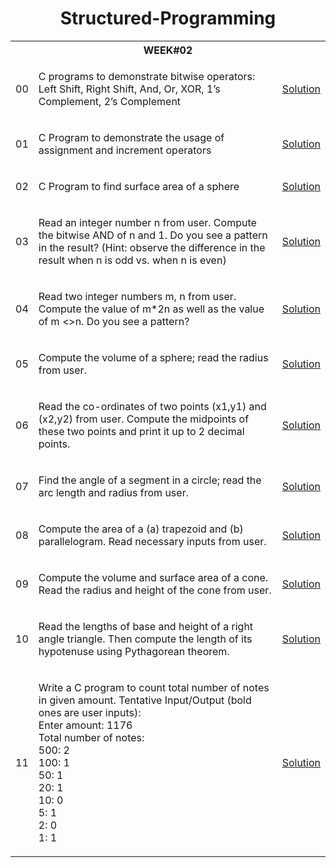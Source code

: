 <h1 align="center"> Structured-Programming </h1>

<table>

  <tr>
    <th colspan="3", style="text-align: center"><b>WEEK#02</b></th>
  </tr>
  
  <tr>
    <td>00</td>
    <td>
      <p>C programs to demonstrate bitwise operators: Left Shift, Right Shift, And, Or, XOR, 1’s Complement, 2’s Complement</p>
    </td>
    <td><a href="" target="_blank">Solution</a></td>
  </tr>
  
  <tr>
    <td>01</td>
    <td>
      <p>C Program to demonstrate the usage of assignment and increment operators</p>
    </td>
    <td><a href="" target="_blank">Solution</a></td>
  </tr>
  
  <tr>
    <td>02</td>
    <td>
      <p>C Program to find surface area of a sphere</p>
    </td>
    <td><a href="" target="_blank">Solution</a></td>
  </tr>
  
  <tr>
    <td>03</td>
    <td>
      <p>Read an integer number n from user. Compute the bitwise AND of n and 1. Do you see a pattern in the result? (Hint: observe the difference in the result when n is odd vs. when n is even)</p>
    </td>
    <td><a href="" target="_blank">Solution</a></td>
  </tr>
  
  
  <tr>
    <td>04</td>
    <td>
      <p>Read two integer numbers m, n from user. Compute the value of m*2n as well as the value of m <<n. Do you see a pattern in the result? Now compute the value of m/2n as well as the value of m >>n. Do you see a pattern?</p>
    </td>
    <td><a href="" target="_blank">Solution</a></td>
  </tr>
  
  <tr>
    <td>05</td>
    <td>
      <p>Compute the volume of a sphere; read the radius from user.</p>
    </td>
    <td><a href="" target="_blank">Solution</a></td>
  </tr>
  
  <tr>
    <td>06</td>
    <td>
      <p>Read the co-ordinates of two points (x1,y1) and (x2,y2) from user. Compute the midpoints of these two points and print it up to 2 decimal points.</p>
    </td>
    <td><a href="" target="_blank">Solution</a></td>
  </tr>
  
  
  <tr>
    <td>07</td>
    <td>
      <p>Find the angle of a segment in a circle; read the arc length and radius from user.</p>
    </td>
    <td><a href="" target="_blank">Solution</a></td>
  </tr>
  
  <tr>
    <td>08</td>
    <td>
      <p>Compute the area of a (a) trapezoid and (b) parallelogram. Read necessary inputs from user.</p>
    </td>
    <td><a href="" target="_blank">Solution</a></td>
  </tr>
  
  <tr>
    <td>09</td>
    <td>
      <p>Compute the volume and surface area of a cone. Read the radius and height of the cone from user.</p>
    </td>
    <td><a href="" target="_blank">Solution</a></td>
  </tr>
  
  
  <tr>
    <td>10</td>
    <td>
      <p>Read the lengths of base and height of a right angle triangle. Then compute the length of its hypotenuse using Pythagorean theorem.</p>
    </td>
    <td><a href="" target="_blank">Solution</a></td>
  </tr>
  
  <tr>
    <td>11</td>
    <td>
      <p>Write a C program to count total number of notes in given amount. Tentative Input/Output (bold ones are user inputs):<br>
      Enter amount: 1176 <br>
      Total number of notes: <br>
      500: 2<br>
      100: 1 <br>
      50: 1<br>
      20: 1<br>
      10: 0<br>
      5: 1<br>
      2: 0<br>
      1: 1<br>
      </p>
    </td>
    <td><a href="" target="_blank">Solution</a></td>
  </tr>
  
  
  
  <!---  
  <tr>
    <td>02.</td>
    <td>
      <p></p>
    </td>
    <td><a href="" target="_blank">Solution</a></td>
  </tr>

  <tr>
    <td>SL</td>
    <td>
      <p>Problem Description</p>
    </td>
    <td><a href="" target="_blank">Solution</a></td>
  </tr>
  --->
  
</table>
